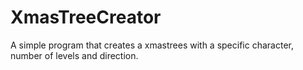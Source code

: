 # XmasTreeCreator
A simple program that creates a xmastrees with a specific character, number of levels and direction.
